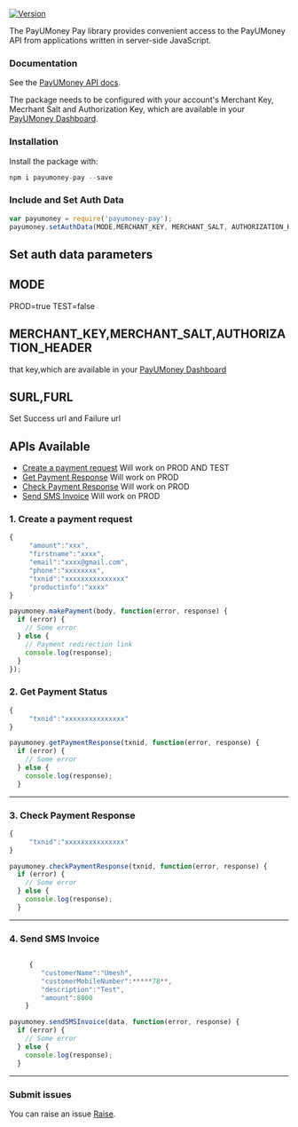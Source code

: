 [![Version](https://img.shields.io/npm/v/stripe.svg)](https://www.npmjs.com/package/payumoney-pay)

The PayUMoney Pay library provides convenient access to the PayUMoney API from applications written in server-side JavaScript.
### Documentation
See the [PayUMoney API docs](https://www.payumoney.com/dev-guide/apireference.html).

The package needs to be configured with your account's Merchant Key, Mecrhant Salt and Authorization Key, which are available in your [PayUMoney Dashboard][keys].
### Installation
Install the package with:
```javascript
npm i payumoney-pay --save
```

### Include and Set Auth Data ###
```javascript
var payumoney = require('payumoney-pay');
payumoney.setAuthData(MODE,MERCHANT_KEY, MERCHANT_SALT, AUTHORIZATION_HEADER,SURL,FURL);
```
## Set auth data parameters
## MODE
 PROD=true
 TEST=false   
## MERCHANT_KEY,MERCHANT_SALT,AUTHORIZATION_HEADER
that key,which are available in your [PayUMoney Dashboard][keys]

## SURL,FURL
Set Success url and Failure url

## APIs Available
* [Create a payment request](#create_payment) Will work on PROD AND TEST
* [Get Payment Response](#getPaymentResponse) Will work on PROD 
* [Check Payment Response](#checkPaymentResponse) Will work on PROD 
* [Send SMS Invoice](#sendSMSInvoice) Will work on PROD 
### 1. Create a payment request
```javascript
{
     "amount":"xxx",
     "firstname":"xxxx",
     "email":"xxxx@gmail.com",
     "phone":"xxxxxxxx",
     "txnid":"xxxxxxxxxxxxxxx"
     "productinfo":"xxxx"
}

```


```javascript
payumoney.makePayment(body, function(error, response) {
  if (error) {
    // Some error
  } else {
    // Payment redirection link
    console.log(response);
  }
});

```


### 2. Get Payment Status
```javascript
{
     "txnid":"xxxxxxxxxxxxxxx"
}

```
```javascript
payumoney.getPaymentResponse(txnid, function(error, response) {
  if (error) {
    // Some error
  } else {
    console.log(response);
  }
```


---
### 3. Check Payment Response
```javascript
{
     "txnid":"xxxxxxxxxxxxxxx"
}

```
```javascript
payumoney.checkPaymentResponse(txnid, function(error, response) {
  if (error) {
    // Some error
  } else {
    console.log(response);
  }
```


---
### 4. Send SMS Invoice
```javascript

     {
	    "customerName":"Umesh",
	    "customerMobileNumber":*****78**,
	    "description":"Test",
	    "amount":8000
    }


```
```javascript
payumoney.sendSMSInvoice(data, function(error, response) {
  if (error) {
    // Some error
  } else {
    console.log(response);
  }
```


---
### Submit issues
You can raise an issue   [Raise]( https://github.com/umeshshende/PayUMoneyPay/issues).


[keys]: https://www.payumoney.com/merchant/settings/#/myaccount


